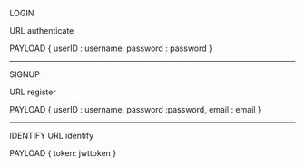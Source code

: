LOGIN

URL
authenticate

PAYLOAD
{
    userID :  username,
    password : password
}

--------------------------------

SIGNUP

URL
register

PAYLOAD
{
     userID :  username,
     password :password,
     email : email
}

--------------------------------

IDENTIFY
URL
identify

PAYLOAD
{
        token: jwttoken
    }
